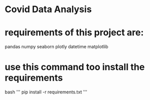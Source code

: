 # Covid Data Analysis

# requirements of this project are:
pandas
numpy
seaborn
plotly
datetime
matplotlib

# use this command too install the requirements
bash
'''
pip install -r requirements.txt 
'''
